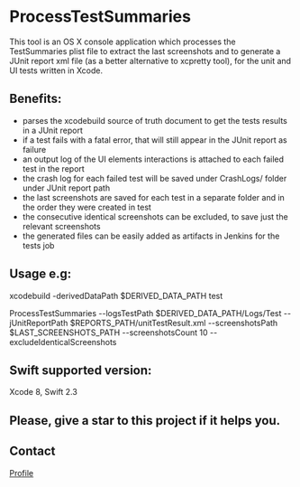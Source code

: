 # ProcessTestSummaries

This tool is an OS X console application which processes the TestSummaries plist file to extract the last screenshots and to generate a JUnit report xml file (as a better alternative to xcpretty tool), for the unit and UI tests written in Xcode.

## Benefits:
- parses the xcodebuild source of truth document to get the tests results in a JUnit report
- if a test fails with a fatal error, that will still appear in the JUnit report as failure
- an output log of the UI elements interactions is attached to each failed test in the report
- the crash log for each failed test will be saved under CrashLogs/ folder under JUnit report path
- the last screenshots are saved for each test in a separate folder and in the order they were created in test
- the consecutive identical screenshots can be excluded, to save just the relevant screenshots
- the generated files can be easily added as artifacts in Jenkins for the tests job

## Usage e.g:
xcodebuild -derivedDataPath $DERIVED_DATA_PATH test

ProcessTestSummaries --logsTestPath $DERIVED_DATA_PATH/Logs/Test --jUnitReportPath $REPORTS_PATH/unitTestResult.xml --screenshotsPath $LAST_SCREENSHOTS_PATH --screenshotsCount 10 --excludeIdenticalScreenshots

## Swift supported version:
Xcode 8, Swift 2.3

## Please, give a star to this project if it helps you.

## Contact
[Profile](http://nacuteodor.wix.com/profile)
